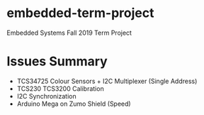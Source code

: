 # embedded-term-project
Embedded Systems Fall 2019 Term Project

# Issues Summary
  - TCS34725 Colour Sensors + I2C Multiplexer (Single Address)
  - TCS230 TCS3200 Calibration
  - I2C Synchronization
  - Arduino Mega on Zumo Shield (Speed)
